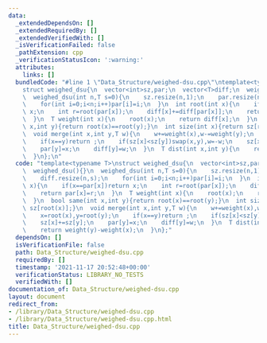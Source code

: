 ```yaml
---
data:
  _extendedDependsOn: []
  _extendedRequiredBy: []
  _extendedVerifiedWith: []
  _isVerificationFailed: false
  _pathExtension: cpp
  _verificationStatusIcon: ':warning:'
  attributes:
    links: []
  bundledCode: "#line 1 \"Data_Structure/weighed-dsu.cpp\"\ntemplate<typename T>\n\
    struct weighed_dsu{\n  vector<int>sz,par;\n  vector<T>diff;\n  weighed_dsu(){}\n\
    \  weighed_dsu(int n,T s=0){\n    sz.resize(n,1);\n    par.resize(n,0);\n    diff.resize(n,s);\n\
    \    for(int i=0;i<n;i++)par[i]=i;\n  }\n  int root(int x){\n    if(x==par[x])return\
    \ x;\n    int r=root(par[x]);\n    diff[x]+=diff[par[x]];\n    return par[x]=r;\n\
    \  }\n  T weight(int x){\n    root(x);\n    return diff[x];\n  }\n  bool same(int\
    \ x,int y){return root(x)==root(y);}\n  int size(int x){return sz[root(x)];}\n\
    \  void merge(int x,int y,T w){\n    w+=weight(x),w-=weight(y);\n    x=root(x),y=root(y);\n\
    \    if(x==y)return ;\n    if(sz[x]<sz[y])swap(x,y),w=-w;\n    sz[x]+=sz[y];\n\
    \    par[y]=x;\n    diff[y]=w;\n  }\n  T dist(int x,int y){\n    return weight(y)-weight(x);\n\
    \  }\n};\n"
  code: "template<typename T>\nstruct weighed_dsu{\n  vector<int>sz,par;\n  vector<T>diff;\n\
    \  weighed_dsu(){}\n  weighed_dsu(int n,T s=0){\n    sz.resize(n,1);\n    par.resize(n,0);\n\
    \    diff.resize(n,s);\n    for(int i=0;i<n;i++)par[i]=i;\n  }\n  int root(int\
    \ x){\n    if(x==par[x])return x;\n    int r=root(par[x]);\n    diff[x]+=diff[par[x]];\n\
    \    return par[x]=r;\n  }\n  T weight(int x){\n    root(x);\n    return diff[x];\n\
    \  }\n  bool same(int x,int y){return root(x)==root(y);}\n  int size(int x){return\
    \ sz[root(x)];}\n  void merge(int x,int y,T w){\n    w+=weight(x),w-=weight(y);\n\
    \    x=root(x),y=root(y);\n    if(x==y)return ;\n    if(sz[x]<sz[y])swap(x,y),w=-w;\n\
    \    sz[x]+=sz[y];\n    par[y]=x;\n    diff[y]=w;\n  }\n  T dist(int x,int y){\n\
    \    return weight(y)-weight(x);\n  }\n};"
  dependsOn: []
  isVerificationFile: false
  path: Data_Structure/weighed-dsu.cpp
  requiredBy: []
  timestamp: '2021-11-17 20:52:48+00:00'
  verificationStatus: LIBRARY_NO_TESTS
  verifiedWith: []
documentation_of: Data_Structure/weighed-dsu.cpp
layout: document
redirect_from:
- /library/Data_Structure/weighed-dsu.cpp
- /library/Data_Structure/weighed-dsu.cpp.html
title: Data_Structure/weighed-dsu.cpp
---
```

